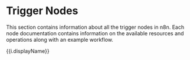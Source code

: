 # Trigger Nodes

This section contains information about all the trigger nodes in n8n. Each node documentation contains information on the available resources and operations along with an example workflow.

<div v-for="i in items">
	<a :href="`/nodes/${i.name}`">
    	<p>{{i.displayName}}</p>
	</a>
</div>

<script>
export default {
	data () {
		return {
			items: []
		}
	},
	beforeMount() {
		fetch('https://api-staging.n8n.io/graphql', {
			method: 'POST',
			headers: {
				'Content-Type': 'application/json',
			},
			body: JSON.stringify({
				query: `
					query GetRegularNodes{
                        nodes(where: {categories:{name_ne: "Core Nodes"}, displayName_contains:"Trigger"}, sort:"displayName"){
                            name
                            displayName
                        }
}
				`
			})
		})
		.then(response => response.json())
		.then(res => {
			this.$data.items = res.data.nodes
		})
		.catch(error => console.log(error))
	}
}
</script>
